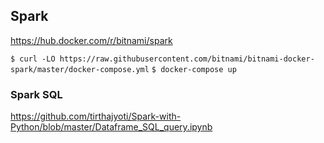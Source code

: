## Spark

https://hub.docker.com/r/bitnami/spark

`$ curl -LO https://raw.githubusercontent.com/bitnami/bitnami-docker-spark/master/docker-compose.yml`
`$ docker-compose up`

### Spark SQL

https://github.com/tirthajyoti/Spark-with-Python/blob/master/Dataframe_SQL_query.ipynb